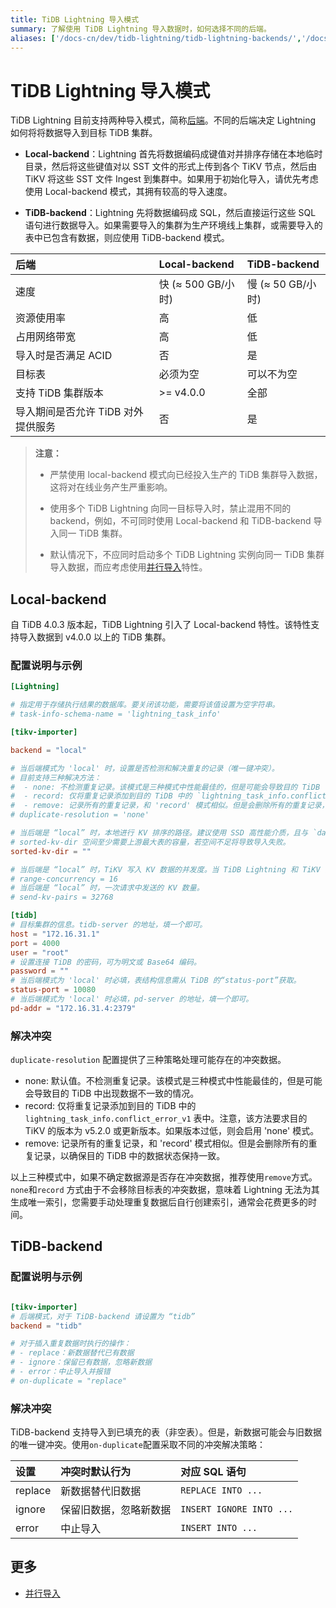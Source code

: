 ```yaml
---
title: TiDB Lightning 导入模式
summary: 了解使用 TiDB Lightning 导入数据时，如何选择不同的后端。
aliases: ['/docs-cn/dev/tidb-lightning/tidb-lightning-backends/','/docs-cn/dev/reference/tools/tidb-lightning/backend/','/zh/tidb/dev/tidb-lightning-tidb-backend','/docs-cn/dev/tidb-lightning/tidb-lightning-tidb-backend/','/docs-cn/dev/loader-overview/','/docs-cn/dev/reference/tools/loader/','/docs-cn/tools/loader/','/docs-cn/dev/load-misuse-handling/','/docs-cn/dev/reference/tools/error-case-handling/load-misuse-handling/','/zh/tidb/dev/loader-overview/']
---
```


# TiDB Lightning 导入模式

TiDB Lightning 目前支持两种导入模式，简称[后端](/tidb-lightning/tidb-lightning-glossary.md#backend)。不同的后端决定 Lightning 如何将将数据导入到目标 TiDB 集群。

- **Local-backend**：Lightning 首先将数据编码成键值对并排序存储在本地临时目录，然后将这些键值对以 SST 文件的形式上传到各个 TiKV 节点，然后由 TiKV 将这些 SST 文件 Ingest 到集群中。如果用于初始化导入，请优先考虑使用 Local-backend 模式，其拥有较高的导入速度。

- **TiDB-backend**：Lightning 先将数据编码成 SQL，然后直接运行这些 SQL 语句进行数据导入。如果需要导入的集群为生产环境线上集群，或需要导入的表中已包含有数据，则应使用 TiDB-backend 模式。

| 后端 | Local-backend | TiDB-backend |
|:---|:---|:---|
| 速度 | 快 (≈ 500 GB/小时) | 慢 (≈ 50 GB/小时) |
| 资源使用率 | 高 | 低 |
| 占用网络带宽 | 高 | 低 |
| 导入时是否满足 ACID | 否 | 是 |
| 目标表 | 必须为空 |  可以不为空 |
| 支持 TiDB 集群版本 | >= v4.0.0| 全部 |
| 导入期间是否允许 TiDB 对外提供服务 | 否 | 是 |

> **注意：**
>
> - 严禁使用 local-backend 模式向已经投入生产的 TiDB 集群导入数据，这将对在线业务产生严重影响。
>
> - 使用多个 TiDB Lightning 向同一目标导入时，禁止混用不同的 backend，例如，不可同时使用 Local-backend 和 TiDB-backend 导入同一 TiDB 集群。
>
> - 默认情况下，不应同时启动多个 TiDB Lightning 实例向同一 TiDB 集群导入数据，而应考虑使用[并行导入](/tidb-lightning/tidb-lightning-distributed-import.md)特性。

## Local-backend

自 TiDB 4.0.3 版本起，TiDB Lightning 引入了 Local-backend 特性。该特性支持导入数据到 v4.0.0 以上的 TiDB 集群。

### 配置说明与示例

```toml
[Lightning]

# 指定用于存储执行结果的数据库。要关闭该功能，需要将该值设置为空字符串。
# task-info-schema-name = 'lightning_task_info'

[tikv-importer]

backend = "local"

# 当后端模式为 'local' 时，设置是否检测和解决重复的记录（唯一键冲突）。
# 目前支持三种解决方法：
#  - none: 不检测重复记录。该模式是三种模式中性能最佳的，但是可能会导致目的 TiDB 中出现数据不一致的情况。
#  - record: 仅将重复记录添加到目的 TiDB 中的 `lightning_task_info.conflict_error_v1` 表中。注意，该方法要求目的 TiKV 的版本为 v5.2.0 或更新版本。如果版本过低，则会启用下面的 'none' 模式。
#  - remove: 记录所有的重复记录，和 'record' 模式相似。但是会删除所有的重复记录，以确保目的 TiDB 中的数据状态保持一致。
# duplicate-resolution = 'none'

# 当后端是 “local” 时，本地进行 KV 排序的路径。建议使用 SSD 高性能介质，且与 `data-source-dir` 所在分属不同的存储介质，可有效提升导入性能。
# sorted-kv-dir 空间至少需要上游最大表的容量，若空间不足将导致导入失败。
sorted-kv-dir = ""

# 当后端是 “local” 时，TiKV 写入 KV 数据的并发度。当 TiDB Lightning 和 TiKV 直接网络传输速度超过万兆的时候，可以适当增加这个值。
# range-concurrency = 16
# 当后端是 “local” 时，一次请求中发送的 KV 数量。
# send-kv-pairs = 32768

[tidb]
# 目标集群的信息。tidb-server 的地址，填一个即可。
host = "172.16.31.1"
port = 4000
user = "root"
# 设置连接 TiDB 的密码，可为明文或 Base64 编码。
password = ""
# 当后端模式为 'local' 时必填，表结构信息需从 TiDB 的“status-port”获取。
status-port = 10080
# 当后端模式为 'local' 时必填，pd-server 的地址，填一个即可。
pd-addr = "172.16.31.4:2379"
```

### 解决冲突

`duplicate-resolution` 配置提供了三种策略处理可能存在的冲突数据。

- none: 默认值。不检测重复记录。该模式是三种模式中性能最佳的，但是可能会导致目的 TiDB 中出现数据不一致的情况。
- record: 仅将重复记录添加到目的 TiDB 中的 `lightning_task_info.conflict_error_v1` 表中。注意，该方法要求目的 TiKV 的版本为 v5.2.0 或更新版本。如果版本过低，则会启用 'none' 模式。
- remove: 记录所有的重复记录，和 'record' 模式相似。但是会删除所有的重复记录，以确保目的 TiDB 中的数据状态保持一致。

以上三种模式中，如果不确定数据源是否存在冲突数据，推荐使用`remove`方式。`none`和`record` 方式由于不会移除目标表的冲突数据，意味着 Lightning 无法为其生成唯一索引，您需要手动处理重复数据后自行创建索引，通常会花费更多的时间。

## TiDB-backend

### 配置说明与示例

```toml

[tikv-importer]
# 后端模式，对于 TiDB-backend 请设置为 “tidb”
backend = "tidb"

# 对于插入重复数据时执行的操作：
# - replace：新数据替代已有数据
# - ignore：保留已有数据，忽略新数据
# - error：中止导入并报错
# on-duplicate = "replace"
```

### 解决冲突

TiDB-backend 支持导入到已填充的表（非空表）。但是，新数据可能会与旧数据的唯一键冲突。使用`on-duplicate`配置采取不同的冲突解决策略：

| 设置 | 冲突时默认行为 | 对应 SQL 语句 |
|:---|:---|:---|
| replace | 新数据替代旧数据 | `REPLACE INTO ...` |
| ignore | 保留旧数据，忽略新数据 | `INSERT IGNORE INTO ...` |
| error | 中止导入 | `INSERT INTO ...` |

## 更多

- [并行导入](/tidb-lightning/tidb-lightning-distributed-import.md)